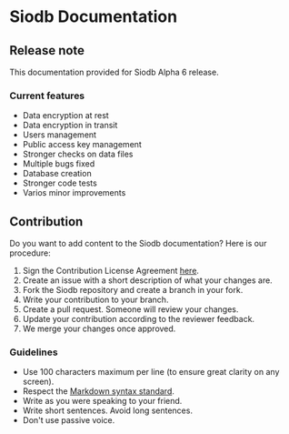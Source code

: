 # Siodb Documentation

## Release note

This documentation provided for Siodb Alpha 6 release.

### Current features

- Data encryption at rest
- Data encryption in transit
- Users management
- Public access key management
- Stronger checks on data files
- Multiple bugs fixed
- Database creation
- Stronger code tests
- Varios minor improvements

## Contribution

Do you want to add content to the Siodb documentation? Here is our procedure:

1. Sign the Contribution License Agreement [here](https://cla-assistant.io/siodb/siodb).
2. Create an issue with a short description of what your changes are.
3. Fork the Siodb repository and create a branch in your fork.
4. Write your contribution to your branch.
5. Create a pull request. Someone will review your changes.
6. Update your contribution according to the reviewer feedback.
7. We merge your changes once approved.

### Guidelines

- Use 100 characters maximum per line (to ensure great clarity on any screen).
- Respect the [Markdown syntax standard](https://www.markdownguide.org/basic-syntax/).
- Write as you were speaking to your friend.
- Write short sentences. Avoid long sentences.
- Don't use passive voice.
